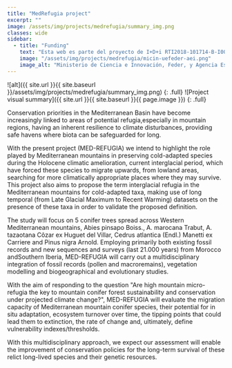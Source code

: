 ```yaml
---
title: "MedRefugia project"
excerpt: ""
image: /assets/img/projects/medrefugia/summary_img.png
classes: wide
sidebar:
  - title: "Funding"
    text: "Esta web es parte del proyecto de I+D+i RTI2018-101714-B-I00 financiada por MCIN/ AEI/10.13039/501100011033/ y FEDER “Una manera de hacer Europa."
    image: "/assets/img/projects/medrefugia/micin-uefeder-aei.png"
    image_alt: "Ministerio de Ciencia e Innovación, Feder, y Agencia Española de Investigación."
---
```

![alt]({{ site.url }}{{ site.baseurl }}/assets/img/projects/medrefugia/summary_img.png)
{: .full}
![Project visual summary]({{ site.url }}{{ site.baseurl }}{{ page.image }})
{: .full}

Conservation priorities in the Mediterranean Basin have become increasingly linked to areas of potential refugia,especially in mountain regions, having an inherent resilience to climate disturbances, providing safe havens where biota can be safeguarded for long.

With the present project (MED-REFUGIA) we intend to highlight the role played by Mediterranean mountains in preserving cold-adapted species during the Holocene climatic amelioration, current interglacial period, which have forced these species to migrate upwards, from lowland areas, searching for more climatically appropriate places where they may survive. This project also aims to propose the term interglacial refugia in the Mediterranean mountains for cold-adapted taxa, making use of long temporal (from Late Glacial Maximum to Recent Warming) datasets on the presence of these taxa in order to validate the proposed definition.

The study will focus on 5 conifer trees spread across Western Mediterranean mountains, Abies pinsapo Boiss., A. marocana Trabut, A. tazaotana Côzar ex Huguet del Villar, Cedrus atlantica (Endl.) Manetti ex Carriere and Pinus nigra Arnold.
Employing primarily both existing fossil records and new sequences and surveys (last 21.000 years) from Morocco andSouthern Iberia, MED-REFUGIA will carry out a multidisciplinary integration of fossil records (pollen and macroremains), vegetation modelling and biogeographical and evolutionary studies.

With the aim of responding to the question "Are high mountain micro-refugia the key to mountain conifer forest sustainability and conservation under projected climate change?", MED-REFUGIA will evaluate the migration capacity of Mediterranean mountain conifer species, their potential for in situ adaptation, ecosystem turnover over time, the tipping points that could lead them to extinction, the rate of change and, ultimately, define vulnerability indexes/thresholds.

With this multidisciplinary approach, we expect our assessment will enable the improvement of conservation policies for the long-term survival of these relict long-lived species and their genetic resources.